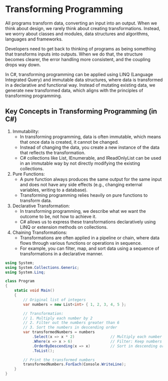 # Transforming Programming

All programs transform data, converting an input into an output. When we think about design, we rarely think about creating transformations.
Instead, we worry about classes and modules, data structures and algorithms, languages and frameworks.

Developers need to get back to thinking of programs as being something that transforms inputs into outputs.
When we do that, the structure becomes clearer, the error handling more consistent, and the coupling drops way down.

In C#, transforming programming can be applied using LINQ (Language Integrated Query) and immutable data structures, where data is transformed in a declarative and functional way. Instead of mutating existing data, we generate new transformed data, which aligns with the principles of transforming programming.

## Key Concepts in Transforming Programming (in C#)

1. Immutability:
   - In transforming programming, data is often immutable, which means that once data is created, it cannot be changed. 
   - Instead of changing the data, you create a new instance of the data that reflects the transformation. 
   - C# collections like List<T>, IEnumerable<T>, and IReadOnlyList<T> can be used in an immutable way by not directly modifying the existing collections.
2. Pure Functions:
   - A pure function always produces the same output for the same input and does not have any side effects (e.g., changing external variables, writing to a database). 
   - Transforming programming relies heavily on pure functions to transform data.
3. Declarative Transformation:
   - In transforming programming, we describe what we want the outcome to be, not how to achieve it. 
   - C# allows us to express these transformations declaratively using LINQ or extension methods on collections.
4. Chaining Transformations:
   - Transformations are often applied in a pipeline or chain, where data flows through various functions or operations in sequence. 
   - For example, you can filter, map, and sort data using a sequence of transformations in a declarative manner.

```csharp
using System;
using System.Collections.Generic;
using System.Linq;

class Program
{
    static void Main()
    {
        // Original list of integers
        var numbers = new List<int> { 1, 2, 3, 4, 5 };

        // Transformation: 
        // 1. Multiply each number by 2
        // 2. Filter out the numbers greater than 6
        // 3. Sort the numbers in descending order
        var transformedNumbers = numbers
            .Select(x => x * 2)                // Multiply each number by 2
            .Where(x => x > 6)                 // Filter: Keep numbers > 6
            .OrderByDescending(x => x)         // Sort in descending order
            .ToList();

        // Print the transformed numbers
        transformedNumbers.ForEach(Console.WriteLine);
    }
}

```